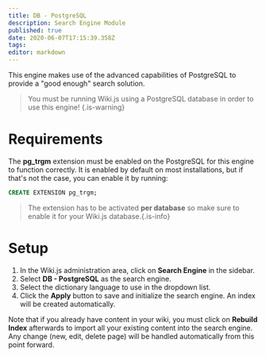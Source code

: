 ```yaml
---
title: DB - PostgreSQL
description: Search Engine Module
published: true
date: 2020-06-07T17:15:39.358Z
tags: 
editor: markdown
---
```


This engine makes use of the advanced capabilities of PostgreSQL to provide a "good enough" search solution.

> You must be running Wiki.js using a PostgreSQL database in order to use this engine!
{.is-warning}

# Requirements

The **pg_trgm** extension must be enabled on the PostgreSQL for this engine to function correctly. It is enabled by default on most installations, but if that's not the case, you can enable it by running:

```sql
CREATE EXTENSION pg_trgm;
```
> The extension has to be activated **per database** so make sure to enable it for your Wiki.js database.{.is-info}

# Setup

1. In the Wiki.js administration area, click on **Search Engine** in the sidebar.
1. Select **DB - PostgreSQL** as the search engine.
1. Select the dictionary language to use in the dropdown list.
1. Click the **Apply** button to save and initialize the search engine. An index will be created automatically.

Note that if you already have content in your wiki, you must click on **Rebuild Index** afterwards to import all your existing content into the search engine. Any change (new, edit, delete page) will be handled automatically from this point forward.
